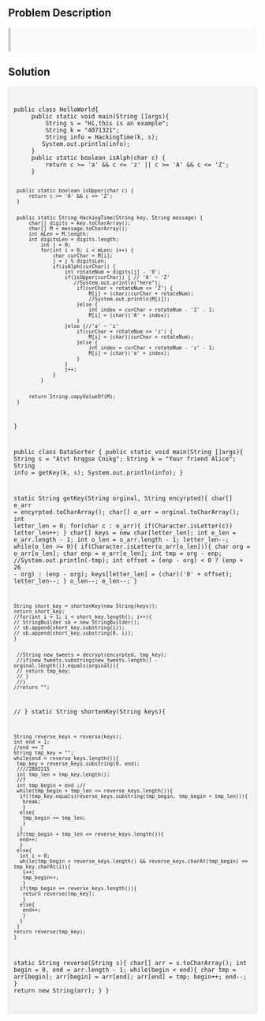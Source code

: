<style>
  .comment-block { background-color: #f9f9f9; padding: 10px; border-left: 5px solid #ccc; }
  .code-block { background-color: #f4f4f4; padding: 10px; border: 1px solid #ddd; }
</style>

<h2>Problem Description</h2>
<div class='comment-block'>
<pre>
</pre>
</div>

<h2>Solution</h2>
<div class='code-block'>
<pre><code class='language-java'>
public class HelloWorld{
     public static void main(String []args){
         String s = "Hi,this is an example";
         String k = "4071321";
         String info = HackingTime(k, s);
        System.out.println(info);
     }
     public static boolean isAlph(char c) {
         return c >= 'a' && c <= 'z' || c >= 'A' && c <= 'Z';
     }
     
     public static boolean isUpper(char c) {
         return c >= 'A' && c <= 'Z';
     }
     
     
     public static String HackingTime(String key, String message) {
         char[] digits = key.toCharArray();
         char[] M = message.toCharArray();
         int mLen = M.length;
         int digitsLen = digits.length;
             int j = 0;
             for(int i = 0; i < mLen; i++) {
                 char curChar = M[i];
                 j = j % digitsLen;
                 if(isAlph(curChar)) {
                     int rotateNum = digits[j] - '0';
                     if(isUpper(curChar)) { // 'A' ~ 'Z'
                        //System.out.println("here");
                         if(curChar + rotateNum <= 'Z') {
                             M[i] = (char)(curChar + rotateNum);
                             //System.out.println(M[i]);
                         }else {
                             int index = curChar + rotateNum - 'Z' - 1;
                             M[i] = (char)('A' + index);
                         }
                     }else {//'a' ~ 'z'
                         if(curChar + rotateNum <= 'z') {
                             M[i] = (char)(curChar + rotateNum);
                         }else {
                             int index = curChar + rotateNum - 'z' - 1;
                             M[i] = (char)('a' + index);
                         }                        
                     }
                     j++;
                 }
             }
         
         
         return String.copyValueOf(M);
     }
}














public class DataSorter {
 public static void main(String []args){
        String s = "Atvt hrqgse Cnikg";
        String k = "Your friend Alice";
        String info = getKey(k, s);
       System.out.println(info);
    }

   static String getKey(String orginal, String encyrpted){
    char[] e_arr = encyrpted.toCharArray(); 
    char[] o_arr = orginal.toCharArray(); 
    int letter_len = 0;
    for(char c : e_arr){
     if(Character.isLetter(c)) letter_len++;
     }
    char[] keys = new char[letter_len];
    int e_len = e_arr.length - 1; 
    int o_len = o_arr.length - 1; 
    letter_len--;
    while(o_len >= 0){
     if(Character.isLetter(o_arr[o_len])){
      char org = o_arr[o_len]; 
      char enp = e_arr[e_len];
      int tmp = org - enp;
      //System.out.println(-tmp);
      int offset = (enp - org) < 0 ? (enp + 26 - org) : (enp - org); 
      keys[letter_len] = (char)('0' + offset); 
      letter_len--;
      } 
     o_len--; 
     e_len--;
     } 
    
    String short_key = shortenKey(new String(keys));
    return short_key;
    //for(int i = 1; i < short_key.length(); i++){ 
    // StringBuilder sb = new StringBuilder();
    // sb.append(short_key.substring(i)); 
    // sb.append(short_key.substring(0, i));
    }
   
   
     //String new_tweets = decrypt(encyrpted, tmp_key); 
     //if(new_tweets.substring(new_tweets.length() - orginal.length()).equals(orginal)){
     // return tmp_key;
     // }
     //}
    //return ""; 
   // }
   static String shortenKey(String keys){

    String reverse_keys = reverse(keys); 
    int end = 1;
    //end == 7 
    String tmp_key = "";
    while(end < reverse_keys.length()){
     tmp_key = reverse_keys.substring(0, end);
     ////2802215 
     int tmp_len = tmp_key.length();
     //7 
     int tmp_begin = end ;//
     while(tmp_begin + tmp_len <= reverse_keys.length()){ 
      if(!tmp_key.equals(reverse_keys.substring(tmp_begin, tmp_begin + tmp_len))){
       break;
       }
      else{ 
       tmp_begin += tmp_len; 
       }
      }
     if(tmp_begin + tmp_len <= reverse_keys.length()){ 
      end++;
      }
     else{
      int i = 0; 
      while(tmp_begin < reverse_keys.length() && reverse_keys.charAt(tmp_begin) == tmp_key.charAt(i)){
       i++;
       tmp_begin++; 
       }
      if(tmp_begin == reverse_keys.length()){ 
       return reverse(tmp_key); 
       }
      else{ 
       end++;
       }
      }
     }
    return reverse(tmp_key); 
    }

   static String reverse(String s){ 
    char[] arr = s.toCharArray(); 
    int begin = 0, end = arr.length - 1; 
    while(begin < end){ 
     char tmp = arr[begin]; 
     arr[begin] = arr[end]; 
     arr[end] = tmp; begin++; 
     end--; 
     }
    return new String(arr); 
    }
}</code></pre>
</div>
